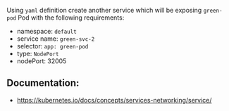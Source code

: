Using `yaml` definition create another service which will be exposing `green-pod` Pod with the following requirements:

- namespace: `default`
- service name: `green-svc-2`
- selector: `app: green-pod`
- type: `NodePort`
- nodePort: 32005


## Documentation:
- https://kubernetes.io/docs/concepts/services-networking/service/


